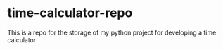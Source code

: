 # time-calculator-repo
This is a repo for the storage of my python project for developing a time calculator
